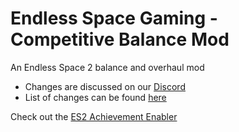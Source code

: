 # Endless Space Gaming - Competitive Balance Mod
An Endless Space 2 balance and overhaul mod
* Changes are discussed on our [Discord](https://discord.gg/eAfNtB3)
* List of changes can be found [here](https://github.com/wakystuf/ESG-Mod/wiki/Changelog-EN)

Check out the [ES2 Achievement Enabler](https://github.com/captaincobbs/ES2-Achievement-Enabler)
